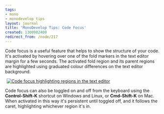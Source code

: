 ```yaml
---
tags:
- mono
- monodevelop tips
layout: journal
title: 'MonoDevelop Tips: Code Focus'
created: 1300982400
redirect_from: /node/217
---
```

Code focus is a useful feature that helps to show the structure of your code. It's activated by hovering over one of the fold markers in the text editor margin for a few seconds. The activated fold region and its parent regions are highlighted using graduated colour differences on the text editor background.<!--break-->

<a href="http://mjhutchinson.com/files/images/md-tips/code-focus.png" rel="lightbox[md_tips_code_focus]" title="Code focus highlighting regions in the text editor"><img src="http://mjhutchinson.com/files/images/md-tips/t/code-focus.png" alt="Code focus highlighting regions in the text editor" style="max-width:98%; display:block;margin-left:auto;margin-right:auto;" /></a>

Code focus can also be toggled on and off from the keyboard using the <strong>Control-Shift-K</strong> shortcut on Windows and Linux, or <strong>Cmd-Shift-K</strong> on Mac. When activated in this way it's persistent until toggled off, and it follows the caret, highlighting whichever region it's in. 
